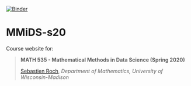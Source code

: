 [![Binder](https://mybinder.org/badge_logo.svg)](https://mybinder.org/v2/gh/sebroc/MMiDS-s20/master)

# MMiDS-s20

Course website for: 

> **MATH 535 - Mathematical Methods in Data Science (Spring 2020)**
>
> [Sebastien Roch](http://www.math.wisc.edu/~roch/), *Department of Mathematics, University of Wisconsin-Madison*
